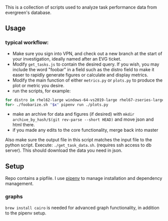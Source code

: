 This is a collection of scripts used to analyze task performance data from evergreen's database.

## Usage
### typical workflow:

- Make sure you sign into VPN, and check out a new branch at the start of your investigation, ideally named after an EVG ticket. 
- Modify `get_tasks.js` to contain the desired query. If you wish, you may include the word "foobar" in a field such as the distro field to make it easer to rapidly generate figures or calculate and display metrics.
- Modify the main function of either `metrics.py` or `plots.py` to produce the plot or metric you desire. 
- run the scripts, for example:

```zsh
for distro in rhel62-large windows-64-vs2019-large rhel67-zseries-large 
for> ./foobarize.sh "$x" pipenv run ./plots.py
```
- make an archive for data and figures (if desired) with `mkdir archive_by_hash/$(git rev-parse --short HEAD)` and move json and html there.
- if you made any edits to the core functionality, merge back into master

Also make sure the output file in this script matches the input file to the python script.
Execute: `./get_task_data.sh`. (requires ssh access to db server). This should download the data you need in json.


## Setup

Repo contains a pipfile. I use [pipenv](https://pipenv-fork.readthedocs.io/en/latest/) to manage installation and dependency management.

### graphs

`brew install cairo` is needed for advanced graph functionality, in addition to the pipenv setup.

